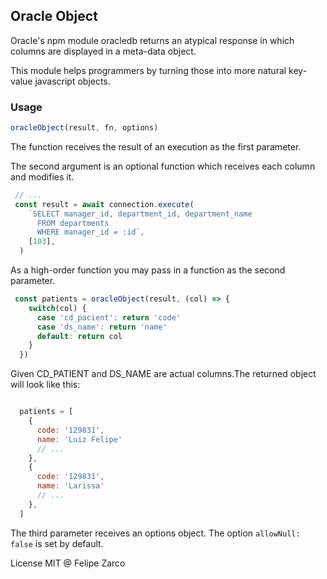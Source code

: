 
## Oracle Object

Oracle's npm module oracledb returns an atypical response in which columns are displayed in a meta-data object.

This module helps programmers by turning those into more natural key-value javascript objects.

### Usage

```javascript
oracleObject(result, fn, options)
```

The function receives the result of an execution as the first parameter.

The second argument is an optional function which receives each column and modifies it.

```javascript
 // ...
 const result = await connection.execute(
    `SELECT manager_id, department_id, department_name
      FROM departments
      WHERE manager_id = :id`,
    [103], 
  )
```

As a high-order function you may pass in a function as the second parameter.

```javascript
 const patients = oracleObject(result, (col) => {
    switch(col) {
      case 'cd_pacient': return 'code'
      case 'ds_name': return 'name'
      default: return col
    }
  })

```
Given CD_PATIENT and DS_NAME are actual columns.The returned object will look like this:

```javascript

  patients = [
    {
      code: '129831',
      name: 'Luiz Felipe'
      // ...
    },
    {
      code: '129831',
      name: 'Larissa'
      // ...
    },
  ]

```

The third parameter receives an options object. The option `allowNull: false` is set by default.

License MIT @ Felipe Zarco


